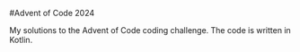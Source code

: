 #Advent of Code 2024

My solutions to the Advent of Code coding challenge.
The code is written in Kotlin.
